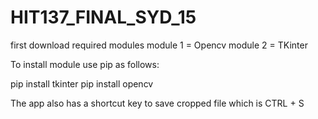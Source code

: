 # HIT137_FINAL_SYD_15

first download required modules 
module 1 = Opencv
module 2 = TKinter

To install module use pip as follows:

pip install tkinter
pip install opencv

The app also has a shortcut key to save cropped file which is CTRL + S
